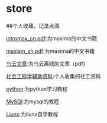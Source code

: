 # store

##个人收藏，记录点滴

[intromax_cn.pdf](./intromax_cn.pdf):为maxima的中文书籍

[maxiam_zh.pdf](./maxima_zh.pdf):为maxima的中文书籍

[乌云文章](./乌云文章):为乌云离线的文章（pdf)

[社会工程学辅助资料](./社会工程学辅助资料):个人收集的社工资料

[python](./python):为python学习教程

[MySQl](./MySQl):为mysql的教程

[Liunx](./liunx自学教程.pdf):为liunx自学教程
